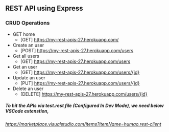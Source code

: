 ## REST API using Express

### CRUD Operations

- GET home
  - [GET] https://my-rest-apis-27.herokuapp.com/
- Create an user
  - [POST] https://my-rest-apis-27.herokuapp.com/users
- Get all users
  - [GET] https://my-rest-apis-27.herokuapp.com/users
- Get an user
  - [GET] https://my-rest-apis-27.herokuapp.com/users/{id}
- Update an user
  - [PUT] https://my-rest-apis-27.herokuapp.com/users/{id}
- Delete an user
  - [DELETE] https://my-rest-apis-27.herokuapp.com/users/{id}

##### To hit the APIs via test.rest file (Configured In Dev Mode), we need below VSCode extenstion,

###### https://marketplace.visualstudio.com/items?itemName=humao.rest-client
